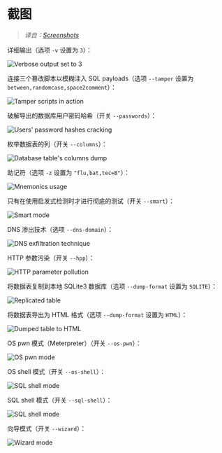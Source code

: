 # 截图

> *译自：[Screenshots](https://github.com/sqlmapproject/sqlmap/wiki/Screenshots)*

详细输出（选项 `-v` 设置为 `3`）：

![Verbose output set to 3](images/sqlmap_verbose_3.png)

连接三个篡改脚本以模糊注入 SQL payloads（选项 `--tamper` 设置为 `between,randomcase,space2comment`）：

![Tamper scripts in action](images/sqlmap_tamper_in_action.png)

破解导出的数据库用户密码哈希（开关 `--passwords`）：

![Users' password hashes cracking](images/sqlmap_cracking_password_hashes.png)

枚举数据表的列（开关 `--columns`）：

![Database table's columns dump](images/sqlmap_enumerating_columns.png)

助记符（选项 `-z` 设置为 `"flu,bat,tec=B"`）：

![Mnemonics usage](images/sqlmap_mnemonics.png)

只有在使用启发式检测时才进行彻底的测试（开关 `--smart`）：

![Smart mode](images/sqlmap_smart.png)

DNS 渗出技术（选项 `--dns-domain`）：

![DNS exfiltration technique](images/sqlmap_dns_exfiltration.png)

HTTP 参数污染（开关 `--hpp`）：

![HTTP parameter pollution](images/sqlmap_hpp.png)

将数据表复制到本地 SQLite3 数据库（选项 `--dump-format` 设置为 `SQLITE`）：

![Replicated table](images/sqlmap_replicate_result.png)

将数据表导出为 HTML 格式（选项 `--dump-format` 设置为 `HTML`）：

![Dumped table to HTML](images/sqlmap_dump_html.png)

OS pwn 模式（Meterpreter）（开关 `--os-pwn`）：

![OS pwn mode](images/sqlmap_os_pwn.png)

OS shell 模式（开关 `--os-shell`）：

![SQL shell mode](images/sqlmap_os_shell.png)

SQL shell 模式（开关 `--sql-shell`）：

![SQL shell mode](images/sqlmap_sql_shell.png)

向导模式（开关 `--wizard`）：

![Wizard mode](images/sqlmap_wizard.png)
